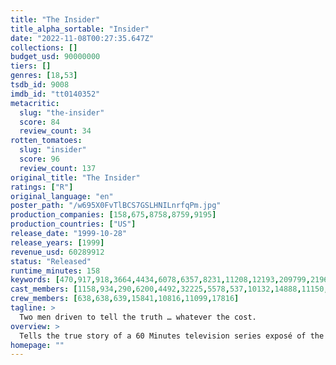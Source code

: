 ```yaml
---
title: "The Insider"
title_alpha_sortable: "Insider"
date: "2022-11-08T00:27:35.647Z"
collections: []
budget_usd: 90000000
tiers: []
genres: [18,53]
tsdb_id: 9008
imdb_id: "tt0140352"
metacritic:
  slug: "the-insider"
  score: 84
  review_count: 34
rotten_tomatoes:
  slug: "insider"
  score: 96
  review_count: 137
original_title: "The Insider"
ratings: ["R"]
original_language: "en"
poster_path: "/w695X0FvTlBCS7GSLHNILnrfqPm.jpg"
production_companies: [158,675,8758,8759,9195]
production_countries: ["US"]
release_date: "1999-10-28"
release_years: [1999]
revenue_usd: 60289912
status: "Released"
runtime_minutes: 158
keywords: [470,917,918,3664,4434,6078,6357,8231,11208,12193,209799,219681,222517,254459]
cast_members: [1158,934,290,6200,4492,32225,5578,537,10132,14888,11150,5658,9626,61153,7248,57991,33654]
crew_members: [638,638,639,15841,10816,11099,17816]
tagline: >
  Two men driven to tell the truth … whatever the cost.
overview: >
  Tells the true story of a 60 Minutes television series exposé of the tobacco industry, as seen through the eyes of a real tobacco executive, Jeffrey Wigand.
homepage: ""
---
```

